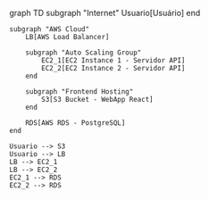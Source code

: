 graph TD
    subgraph "Internet"
        Usuario[Usuário]
    end

    subgraph "AWS Cloud"
        LB[AWS Load Balancer]

        subgraph "Auto Scaling Group"
            EC2_1[EC2 Instance 1 - Servidor API]
            EC2_2[EC2 Instance 2 - Servidor API]
        end

        subgraph "Frontend Hosting"
            S3[S3 Bucket - WebApp React]
        end

        RDS[AWS RDS - PostgreSQL]
    end

    Usuario --> S3
    Usuario --> LB
    LB --> EC2_1
    LB --> EC2_2
    EC2_1 --> RDS
    EC2_2 --> RDS

